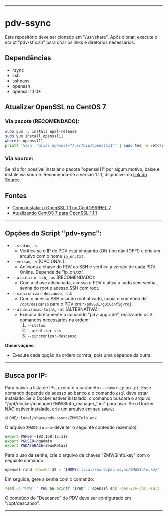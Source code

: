 
---

# pdv-ssync

Este repositório deve ser clonado em "/usr/share". Após clonar, execute o script "pdv-sfix.sh" para criar os links e diretórios necessários.

## Dependências

- rsync
- ssh
- sshpass
- openssh
- openssl 1.1.0+

## Atualizar OpenSSL no CentOS 7

### Via pacote (RECOMENDADO):

```bash
sudo yum -y install epel-release
sudo yum install openssl11
whereis openssl11
printf '%s\n' 'alias openssl="/usr/bin/openssl11"' | sudo tee -a /etc/profile
```

### Via source:

Se não for possível instalar o pacote "openssl11" por algum motivo, baixe e instale via source. Recomenda-se a versão 1.1.1, disponível no [link do Source](https://www.openssl.org/source/old/).

## Fontes

- [Como instalar o OpenSSL 1.1 no CentOS/RHEL 7](https://computingforgeeks.com/how-to-install-openssl-1-1-on-centos-rhel-7/)
- [Atualizando CentOS 7 para OpenSSL 1.1.1](https://stackoverflow.com/questions/63508872/upgrading-centos-7-to-openssl-1-1-1-by-yum-install-openssl11)

---

## Opções do Script "pdv-sync":

- `--status`, `-s`:
  - Verifica se o IP do PDV está pingando (ON!) ou não (OFF!) e cria um arquivo com o nome `ip_on.txt`.
- `--versao`, `-v` (OPCIONAL):
  - Adiciona a chave do PDV ao SSH e verifica a versão de cada PDV Online. Depende de "ip_on.txt".
- `--atualizar-ssh`, `-as` (RECOMENDADO):
  - Com a chave adicionada, acessa o PDV e ativa o sudo sem senha, senha do root e acesso SSH com root.
- `--sincronizar-descanso`, `-sd`:
  - Com o acesso SSH usando root ativado, copia o conteúdo de `/opt/descanso` para o PDV em `*/pdvGUI/guiConfigProj`.
- `--atualizacao-total`, `-at` (ALTERNATIVA):
  - Executa diretamente o comando "pdv-upgrade", realizando os 3 comandos necessários na ordem:
    1. `--status`
    2. `--atualizar-ssh`
    3. `--sincronizar-descanso`

**Observações**:

- Execute cada opção na ordem correta, pois uma depende da outra.

---

## Busca por IP:

Para baixar a lista de IPs, execute o parâmetro `--puxar-ip` ou `-pi`. Esse comando depende de acesso ao banco e o comando `psql` deve estar instalado.
Se o Docker estiver instalado, o comando buscará o arquivo "/opt/docker/manager/ZMWSInfo_manager_1.ini" para usar.
Se o Docker NÃO estiver instalado, crie um arquivo em seu `$HOME`:

`$HOME/.local/share/pdv-ssync/ZMWSInfo.env`

O arquivo `ZMWSInfo.env` deve ter o seguinte conteúdo (exemplo):

```bash
export PGHOST=192.168.15.118
export PGUSER=pgadmin
export PGDATABASE=ZeusRetail
```

Para o uso da senha, crie o arquivo de chaves "ZMWSInfo.key" com o seguinte comando:

```bash
openssl rand -base64 32 > "$HOME/.local/share/pdv-ssync/ZMWSInfo.key"
```

Em seguida, gere a senha com o comando:

```bash
read -p "PWD: " PWD && printf "$PWD" | openssl enc -aes-256-cbc -salt -a -pbkdf2 -pass pass:"$HOME/.local/share/pdv-ssync/ZMWSInfo.key" -out "$HOME/.local/share/pdv-ssync/ZMWSInfo.ssl"
```

O conteúdo do "Descanso" do PDV deve ser configurado em "/opt/descanso".

---
